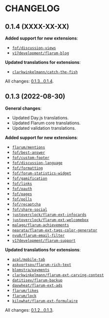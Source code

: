 CHANGELOG
=========


0.1.4 (XXXX-XX-XX)
------------------

**Added support for new extensions**:

* [`fof/discussion-views`](https://github.com/FriendsOfFlarum/discussion-views)
* [`v17development/flarum-blog`](https://github.com/v17development/flarum-blog)


**Updated translations for extensions**:

* [`clarkwinkelmann/catch-the-fish`](https://github.com/clarkwinkelmann/catch-the-fish)


All changes: [0.1.3...0.1.4](https://github.com/flarum-lang/uzbek/compare/0.1.3...0.1.4).


0.1.3 (2022-08-30)
------------------

**General changes**:

* Updated Day.js translations.
* Updated Flarum core translations.
* Updated validation translations.


**Added support for new extensions**:

* [`flarum/mentions`](https://github.com/flarum/mentions)
* [`fof/best-answer`](https://github.com/FriendsOfFlarum/best-answer)
* [`fof/custom-footer`](https://github.com/FriendsOfFlarum/custom-footer)
* [`fof/discussion-language`](https://github.com/FriendsOfFlarum/discussion-language)
* [`fof/formatting`](https://github.com/FriendsOfFlarum/formatting)
* [`fof/forum-statistics-widget`](https://github.com/FriendsOfFlarum/forum-statistics-widget)
* [`fof/gamification`](https://github.com/FriendsOfFlarum/gamification)
* [`fof/links`](https://github.com/FriendsOfFlarum/links)
* [`fof/oauth`](https://github.com/FriendsOfFlarum/oauth)
* [`fof/pages`](https://github.com/FriendsOfFlarum/pages)
* [`fof/polls`](https://github.com/FriendsOfFlarum/polls)
* [`fof/recaptcha`](https://github.com/FriendsOfFlarum/recaptcha)
* [`fof/share-social`](https://github.com/FriendsOfFlarum/share-social)
* [`justoverclock/flarum-ext-infocards`](https://github.com/justoverclockl/flarum-ext-infocards)
* [`justoverclock/flarum-ext-welcomebox`](https://github.com/justoverclockl/flarum-ext-welcomebox)
* [`malago/flarum-achievements`](https://github.com/malago86/flarum-achievements)
* [`nearata/flarum-ext-tags-color-generator`](https://github.com/Nearata/flarum-ext-tags-color-generator)
* [`nyu8/flarum-email-filter`](https://github.com/nyu8/flarum-email-filter)
* [`v17development/flarum-support`](https://extiverse.com/extension/v17development/flarum-support)


**Updated translations for extensions**:

* [`acpl/mobile-tab`](https://github.com/android-com-pl/mobile-tab)
* [`askvortsov/flarum-rich-text`](https://github.com/askvortsov1/flarum-rich-text)
* [`blomstra/payments`](https://extiverse.com/extension/blomstra/payments)
* [`clarkwinkelmann/flarum-ext-carving-contest`](https://github.com/clarkwinkelmann/flarum-ext-carving-contest)
* [`datitisev/flarum-backup`](https://extiverse.com/extension/datitisev/flarum-backup)
* [`davwheat/flarum-ext-ads`](https://github.com/davwheat/flarum-ext-ads)
* [`flarum/likes`](https://github.com/flarum/likes)
* [`flarum/lock`](https://github.com/flarum/lock)
* [`kilowhat/flarum-ext-formulaire`](https://extiverse.com/extension/kilowhat/flarum-ext-formulaire)


All changes: [0.1.2...0.1.3](https://github.com/flarum-lang/uzbek/compare/0.1.2...0.1.3).


